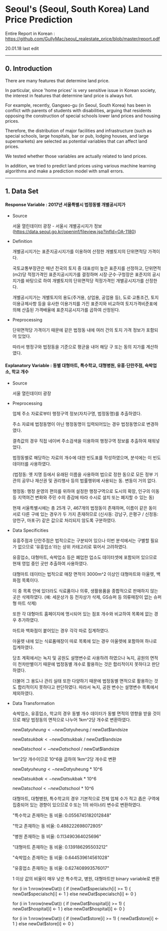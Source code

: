 # Seoul's (Seoul, South Korea) Land Price Prediction

Entire Report in Korean : https://github.com/GullyMac/seoul_realestate_price/blob/master/report.pdf

20.01.18 last edit

---

## 0. Introduction

There are many features that determine land price.

In particular, since 'home prices' is very sensitive issue in Korean society,
the interest in features that determine land price is always hot.

For example, recently, Gangseo-gu (in Seoul, South Korea) has been in conflict with parents of students with disabilities, 
arguing that residents opposing the construction of special schools lower land prices and housing prices.

Therefore, the distribution of major facilities and infrastructure 
(such as special schools, large hospitals, bar or pub, lodging houses, and large supermarkets) 
are selected as potential variables that can affect land prices.

We tested whether those variables are actually related to land prices.

In addition, we tried to predict land prices using various machine learning algorithms 
and make a prediction model with small errors.

---

## 1. Data Set

#### Response Variable : 2017년 서울특별시 법정동별 개별공시지가

* Source

  서울 열린데이터 광장 - 서울시 개별공시지가 정보 (https://data.seoul.go.kr/openinf/fileview.jsp?infId=OA-1180)
  
  
* Definition

  개별공시지가는 표준지공시지가를 이용하여 산정한 개별토지의 단위면적당 가격이다.
  
  국토교통부장관은 매년 전국의 토지 중 대표성이 높은 표준지를 선정하고, 단위면적(m2)당 적정가격인 표준지공시지가를 결정하며 시장·군수·구청장은 표준지의 공시지가를 바탕으로 하여 개별토지의 단위면적당 적정가격인 개별공시지가를 산정한다.
  
  개별공시지가는 개별토지의 용도(주거용, 상업용, 공업용 등), 도로·교통조건, 토지이용규제사항 등을 유사한 이용가치를 가진 표준지와 비교하여 토지가격비준표에 의해 산출된 가격배율에 표준지공시지가를 곱하여 산정된다.
  
  
* Preprocessing
  
  단위면적당 가격이기 때문에 같은 법정동 내에 여러 건의 토지 가격 정보가 포함되어 있었다.
  
  따라서 행정구와 법정동을 기준으로 평균을 내어 해당 구 또는 동의 지가를 계산하였다.
  
  
#### Explanatory Variable : 동별 대형마트, 특수학교, 대형병원, 유흥·단란주점, 숙박업소, 학교 개수

* Source

  서울 열린데이터 광장
  
* Preprocessing

  업체 주소 자료로부터 행정구역 정보(자치구명, 법정동명)를 추출하였다.
  
  주소 자료에 법정동명이 아닌 행정동명이 입력되어있는 경우 법정동명으로 변경하였다. 
  
  결측값의 경우 직접 네이버 주소검색을 이용하여 행정구역 정보를 추출하여 채워넣었다. 
  
  법정동별로 해당하는 자료의 개수에 대한 빈도표를 작성하였으며, 분석에는 이 빈도 데이터를 사용하였다.
  
  (법정동: 옛 지명 등에서 유래된 이름을 사용하여 법으로 정한 동으로 모든 정부 기관의 공무나 재산권 및 권리행사 등의 법률행위에 사용되는 동. 변동이 거의 없다.
  
  행정동: 행정 운영의 편의를 위하여 설정한 행정구역으로 도시의 확장, 인구의 이동 등 지역여건 변화와 주민 수의 증감에 따라 수시로 설치 또는 폐지할 수 있는 동)
  
  현재 서울특별시에는 총 25개 구, 467개의 법정동이 존재하며, 이름이 같은 동이 서로 다른 구에 있는 경우가 두 가지 존재하므로 (신사동: 강남구, 은평구 / 신정동: 양천구, 마포구) 같은 값으로 처리되지 않도록 구분하였다.


* Data Specificities
  
  유흥주점과 단란주점은 법적으로는 구분되어 있으나 이번 분석에서는 구별할 필요가 없으므로 ’유흥업소’라는 상위 카테고리로 묶어서 고려하였다.
  
  유흥업소, 대형마트, 숙박업소 등은 폐업한 업소도 데이터셋에 포함되어 있으므로 현재 영업 중인 곳만 추출하여 사용하였다.
  
  대형마트 데이터는 법적으로 매장 면적이 3000m^2 이상인 대형마트와 아울렛, 백화점 목록이다. 
  
  이 중 목록 안에 있더라도 식료품이나 의류, 생활용품을 종합적으로 판매하지 않는 곳은 삭제하였다. (예: 세운상가 등 전자상가 삭제, GS슈퍼 등 의류매장이 없는 슈퍼형 마트 삭제)
  
  또한 각 대형마트 홈페이지에 명시되어 있는 점포 개수와 비교하여 목록에 없는 경우 추가하였다.
  
  마트와 백화점이 붙어있는 경우 각각 따로 집계하였다.
  
  아울렛 내에 있는 식료품매장이 따로 목록에 있는 경우 아울렛에 포함하여 하나로 집계하였다.
  
  당초 계획에서는 녹지 및 공원도 설명변수로 사용하려 하였으나 녹지, 공원의 면적이 천차만별이기 때문에 법정동별 개수로 활용하는 것은 합리적이지 못하다고 판단하였다.
  
  더불어 그 용도나 관리 실태 또한 다양하기 때문에 법정동별 면적으로 활용하는 것도 합리적이지 못하다고 판단하였다. 따라서 녹지, 공원 변수는 설명변수 목록에서 제외하였다.


* Data Transformation 
  
  숙박업소, 유흥업소, 학교의 경우 동별 개수 데이터가 동별 면적의 영향을 받을 것이므로 해당 법정동의 면적으로 나누어 1km^2당 개수로 변환하였다.
  
  newDat$yuheung <- newDat$yuheung / newDat$landsize
  
  newDat$sukbak <- newDat$sukbak / newDat$landsize
  
  newDat$school <- newDat$school / newDat$landsize
  
  1m^2당 개수이므로 10^6을 곱하여 1km^2당 개수로 변환
  
  newDat$yuheung <- newDat$yuheung * 10^6
  
  newDat$sukbak <- newDat$sukbak * 10^6
  
  newDat$school <- newDat$school * 10^6
  
  대형마트, 대형병원, 특수학교의 경우 기본적으로 전체 업체 수가 적고 좁은 구역에 집중되어 있는 경향이 있으므로 0 또는 1의 바이너리 변수로 변환하였다.
  
  "특수학교 존재하는 동 비율: 0.0556745182012848"
  
  "학교 존재하는 동 비율: 0.488222698072805"
  
  "병원 존재하는 동 비율: 0.113490364025696"
  
  "대형마트 존재하는 동 비율: 0.139186295503212"
  
  "숙박업소 존재하는 동 비율: 0.644539614561028"
  
  "유흥업소 존재하는 동 비율: 0.627408993576017"
  
  1 이상 값의 비율이 매우 낮은 특수학교, 병원, 대형마트만 binary variable로 변환
  
  for (i in 1:nrow(newDat)) {
    if (newDat$specialsch[i] >= 1) {
      newDat$specialsch[i] <- 1
    } else newDat$specialsch[i] <- 0
  }
  
  for (i in 1:nrow(newDat)) {
    if (newDat$hospital[i] >= 1) {
      newDat$hospital[i] <- 1
    } else newDat$hospital[i] <- 0
  }
  
  for (i in 1:nrow(newDat)) {
    if (newDat$store[i] >= 1) {
      newDat$store[i] <- 1
    } else newDat$store[i] <- 0
  }


